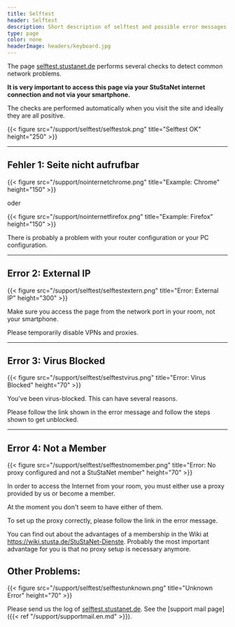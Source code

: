 ```yaml
---
title: Selftest
header: Selftest
description: Short description of selftest and possible error messages
type: page
color: none
headerImage: headers/keyboard.jpg
---
```


The page [selftest.stustanet.de](http://selftest.stustanet.de) performs several checks to detect common network problems.

**It is very important to access this page via your StuStaNet internet connection and not via your smartphone.**

The checks are performed automatically when you visit the site and ideally they are all positive.

{{< figure src="/support/selftest/selftestok.png" title="Selftest OK" height="250" >}}

***

## Fehler 1: Seite nicht aufrufbar

{{< figure src="/support/nointernetchrome.png" title="Example: Chrome" height="150" >}}

oder

{{< figure src="/support/nointernetfirefox.png" title="Example: Firefox" height="150" >}}

There is probably a problem with your router configuration or your PC configuration.

***

## Error 2: External IP

{{< figure src="/support/selftest/selftestextern.png" title="Error: External IP" height="300" >}}

Make sure you access the page from the network port in your room, not your smartphone.

Please temporarily disable VPNs and proxies.

***

## Error 3: Virus Blocked

{{< figure src="/support/selftest/selftestvirus.png" title="Error: Virus Blocked" height="70" >}}

You've been virus-blocked. This can have several reasons.

Please follow the link shown in the error message and follow the steps shown to get unblocked.

***

## Error 4: Not a Member

{{< figure src="/support/selftest/selftestnomember.png" title="Error: No proxy configured and not a StuStaNet member" height="70" >}}

In order to access the Internet from your room, you must either use a proxy provided by us or become a member.

At the moment you don't seem to have either of them.

To set up the proxy correctly, please follow the link in the error message.

You can find out about the advantages of a membership in the Wiki at https://wiki.stusta.de/StuStaNet-Dienste. Probably the most important advantage for you is that no proxy setup is necessary anymore.

## Other Problems:

{{< figure src="/support/selftest/selftestunknown.png" title="Unknown Error" height="70" >}}

Please send us the log of [selftest.stustanet.de](http://selftest.stustanet.de). See the [support mail page]({{< ref "/support/supportmail.en.md" >}}).
